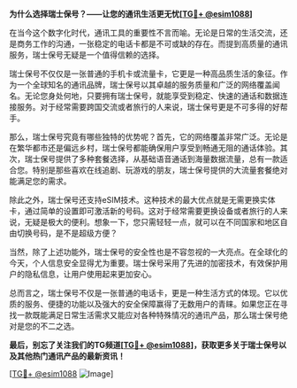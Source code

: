 **为什么选择瑞士保号？——让您的通讯生活更无忧[[TG💪+ @esim1088](https://t.me/s/esim1088)]**

在当今这个数字化时代，通讯工具的重要性不言而喻。无论是日常的生活交流，还是商务工作的沟通，一张稳定的电话卡都是不可或缺的存在。而提到高质量的通讯服务，瑞士保号无疑是一个值得信赖的选择。

瑞士保号不仅仅是一张普通的手机卡或流量卡，它更是一种高品质生活的象征。作为一个全球知名的通讯品牌，瑞士保号以其卓越的服务质量和广泛的网络覆盖闻名。无论您身处何地，只要拥有瑞士保号，就能享受到稳定、快速的通话和数据连接服务。对于经常需要跨国交流或者旅行的人来说，瑞士保号更是不可多得的好帮手。

那么，瑞士保号究竟有哪些独特的优势呢？首先，它的网络覆盖非常广泛。无论是在繁华都市还是偏远乡村，瑞士保号都能确保用户享受到畅通无阻的通话体验。其次，瑞士保号提供了多种套餐选择，从基础语音通话到海量数据流量，总有一款适合您。特别是那些喜欢在线追剧、玩游戏的朋友，瑞士保号提供的大流量套餐绝对能满足您的需求。

除此之外，瑞士保号还支持eSIM技术。这种技术的最大优点就是无需更换实体卡，通过简单的设置即可激活新的号码。这对于经常需要更换设备或者旅行的人来说，无疑是极大的便利。想象一下，您只需轻轻一点，就可以在不同国家和地区自由切换号码，是不是超级方便？

当然，除了上述功能外，瑞士保号的安全性也是不容忽视的一大亮点。在全球化的今天，个人信息安全显得尤为重要。瑞士保号采用了先进的加密技术，有效保护用户的隐私信息，让用户使用起来更加安心。

总而言之，瑞士保号不仅是一张普通的电话卡，更是一种生活方式的体现。它以优质的服务、便捷的功能以及强大的安全保障赢得了无数用户的青睐。如果您正在寻找一款既能满足日常生活需求又能应对各种特殊情况的通讯产品，那么瑞士保号绝对是您的不二之选。

**最后，别忘了关注我们的TG频道[[TG💪+ @esim1088](https://t.me/s/esim1088)]，获取更多关于瑞士保号以及其他热门通讯产品的最新资讯！** 

[[TG💪+ @esim1088](https://t.me/s/esim1088) ![Image](https://i.postimg.cc/4NQfJmqS/Snipaste-2025-05-13-00-14-12.png)]